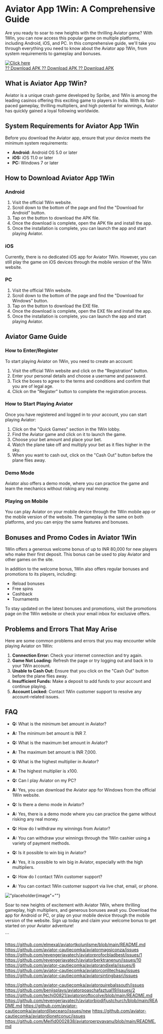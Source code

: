 # Aviator App 1Win: A Comprehensive Guide

Are you ready to soar to new heights with the thrilling Aviator game?
With 1Win, you can now access this popular game on multiple platforms,
including Android, iOS, and PC. In this comprehensive guide, we\'ll take
you through everything you need to know about the Aviator app 1Win, from
system requirements to gameplay and bonuses.

[![Click
here](https://readscoops.com/wp-content/uploads/2023/03/Readscoop-aviator-1-1.jpg)](https://traff.sbs/deff)\
[?? Download APK ?? Download APK ?? Download
APK](https://traff.sbs/deff)

## What is Aviator App 1Win?

Aviator is a unique crash game developed by Spribe, and 1Win is among
the leading casinos offering this exciting game to players in India.
With its fast-paced gameplay, thrilling multipliers, and high potential
for winnings, Aviator has quickly gained a loyal following worldwide.

## System Requirements for Aviator App 1Win

Before you download the Aviator app, ensure that your device meets the
minimum system requirements:

-   **Android:** Android OS 5.0 or later
-   **iOS:** iOS 11.0 or later
-   **PC:** Windows 7 or later

## How to Download Aviator App 1Win

### Android

1.  Visit the official 1Win website.
2.  Scroll down to the bottom of the page and find the "Download for
    Android" button.
3.  Tap on the button to download the APK file.
4.  Once the download is complete, open the APK file and install the
    app.
5.  Once the installation is complete, you can launch the app and start
    playing Aviator.

### iOS

Currently, there is no dedicated iOS app for Aviator 1Win. However, you
can still play the game on iOS devices through the mobile version of the
1Win website.

### PC

1.  Visit the official 1Win website.
2.  Scroll down to the bottom of the page and find the "Download for
    Windows" button.
3.  Tap on the button to download the EXE file.
4.  Once the download is complete, open the EXE file and install the
    app.
5.  Once the installation is complete, you can launch the app and start
    playing Aviator.

## Aviator Game Guide

### How to Enter/Register

To start playing Aviator on 1Win, you need to create an account:

1.  Visit the official 1Win website and click on the
    "Registration" button.
2.  Enter your personal details and choose a username and password.
3.  Tick the boxes to agree to the terms and conditions and confirm that
    you are of legal age.
4.  Click on the "Register" button to complete the registration
    process.

### How to Start Playing Aviator

Once you have registered and logged in to your account, you can start
playing Aviator:

1.  Click on the "Quick Games" section in the 1Win lobby.
2.  Find the Aviator game and click on it to launch the game.
3.  Choose your bet amount and place your bet.
4.  Watch the plane take off and multiply your bet as it flies higher in
    the sky.
5.  When you want to cash out, click on the "Cash Out" button
    before the plane flies away.

### Demo Mode

Aviator also offers a demo mode, where you can practice the game and
learn the mechanics without risking any real money.

### Playing on Mobile

You can play Aviator on your mobile device through the 1Win mobile app
or the mobile version of the website. The gameplay is the same on both
platforms, and you can enjoy the same features and bonuses.

## Bonuses and Promo Codes in Aviator 1Win

1Win offers a generous welcome bonus of up to INR 80,000 for new players
who make their first deposit. This bonus can be used to play Aviator and
other games on the site.

In addition to the welcome bonus, 1Win also offers regular bonuses and
promotions to its players, including:

-   Reload bonuses
-   Free spins
-   Cashback
-   Tournaments

To stay updated on the latest bonuses and promotions, visit the
promotions page on the 1Win website or check your email inbox for
exclusive offers.

## Problems and Errors That May Arise

Here are some common problems and errors that you may encounter while
playing Aviator on 1Win:

1.  **Connection Error:** Check your internet connection and try again.
2.  **Game Not Loading:** Refresh the page or try logging out and back
    in to your 1Win account.
3.  **Unable to Cash Out:** Ensure that you click on the "Cash
    Out" button before the plane flies away.
4.  **Insufficient Funds:** Make a deposit to add funds to your account
    and continue playing.
5.  **Account Locked:** Contact 1Win customer support to resolve any
    account-related issues.

## FAQ

-   **Q:** What is the minimum bet amount in Aviator?
-   **A:** The minimum bet amount is INR 7.



-   **Q:** What is the maximum bet amount in Aviator?
-   **A:** The maximum bet amount is INR 7,000.



-   **Q:** What is the highest multiplier in Aviator?
-   **A:** The highest multiplier is x100.



-   **Q:** Can I play Aviator on my PC?
-   **A:** Yes, you can download the Aviator app for Windows from the
    official 1Win website.



-   **Q:** Is there a demo mode in Aviator?
-   **A:** Yes, there is a demo mode where you can practice the game
    without risking any real money.



-   **Q:** How do I withdraw my winnings from Aviator?
-   **A:** You can withdraw your winnings through the 1Win cashier using
    a variety of payment methods.



-   **Q:** Is it possible to win big in Aviator?
-   **A:** Yes, it is possible to win big in Aviator, especially with
    the high multipliers.



-   **Q:** How do I contact 1Win customer support?
-   **A:** You can contact 1Win customer support via live chat, email,
    or phone.

!["placeholder](\%22https://placekitten.com/g/1000/500\%22){image"=""}

Soar to new heights of excitement with Aviator 1Win, where thrilling
gameplay, high multipliers, and generous bonuses await you. Download the
app for Android or PC, or play on your mobile device through the mobile
version of the website. Sign up today and claim your welcome bonus to
get started on your Aviator adventure!

\`\`\`

https://github.com/elmexal/aviatortkolunlisme/blob/main/README.md
https://github.com/aviator-cautiecomka/aviatormagsiconza/issues
https://github.com/revengerjavatech/aviatorprofocbladbest/issues/1
https://github.com/revengerjavatech/aviatorberktranenun/issues/10
https://github.com/aviator-cautiecomka/aviatorandixela/issues/6
https://github.com/aviator-cautiecomka/aviatorconlitechsau/issues
https://github.com/aviator-cautiecomka/aviatorsintingbasri/issues

https://github.com/aviator-cautiecomka/aviatorquirebalssouth/issues
https://github.com/benjisplays/aviatorpoaschafaztual19/issues/2
https://github.com/techj00821/aviatorproftocolve/blob/main/README.md
https://github.com/revengerjavatech/aviatorbiodifjustchurch/blob/main/README.md
https://github.com/aviator-cautiecomka/aviatordilsecearo/issues/new
https://github.com/aviator-cautiecomka/aviatordionetconuc/issues
https://github.com/Meifid0002838/aviatorperpvavanu/blob/main/README.md
